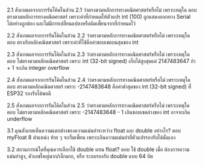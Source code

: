 2.1 สังเกตผลจากการรันโคิดในส่วน 2.1 ว่าตรงตามหลักการทางคณิตศาสตร์หรือไม่ เพราะเหตุใด
ตอบ ตรงตามหลักการทางคณิตศาสตร์ เพราะค่าที่กำหนดให้ตัวแปร int (100) ถูกแสดงออกทาง Serial ได้อย่างถูกต้อง และไม่มีการเปลี่ยนแปลงหรือผิดเพี้ยนจากที่กำหนดไว้

2.2 สังเกตผลจากการรันโคิดในส่วน 2.2 ว่าตรงตามหลักการทางคณิตศาสตร์หรือไม่ เพราะเหตุใด
ตอบ ตรงกับหลักคณิตศาสตร์ เพราะค่าที่ใช้คือค่าขอบเขตบนสุดของ int

2.3 สังเกตผลจากการรันโคิดในส่วน 2.3 ว่าตรงตามหลักการทางคณิตศาสตร์หรือไม่ เพราะเหตุใด
ตอบ ไม่ตรงตามหลักคณิตศาสตร์ เพราะ int (32-bit signed) เก็บได้สูงสุดแค่ 2147483647 ถ้า + 1 จะเกิด integer overflow

2.4 สังเกตผลจากการรันโคิดในส่วน 2.4 ว่าตรงตามหลักการทางคณิตศาสตร์หรือไม่ เพราะเหตุใด
ตอบ ตรงตามหลักคณิตศาสตร์ เพราะ -2147483648 คือค่าต่ำสุดของ int (32-bit signed) ที่ ESP32 รองรับได้พอดี

2.5 สังเกตผลจากการรันโคิดในส่วน 2.5 ว่าตรงตามหลักการทางคณิตศาสตร์หรือไม่ เพราะเหตุใด
ตอบ ไม่ตรงตามหลักคณิตศาสตร์ เพราะ -2147483648 - 1 เกินขอบเขตล่างของ int อาจจะเกิด underflow

3.1 คุณสังเกตเห็นความแตกต่างของความแม่นยำระหว่าง float และ double อย่างไร?
ตอบ myFloat 8 ตำแหน่ง ท้าย ๆ จะเริ่มเพี้ยน เพราะเกินความแม่นยำที่ตัวแปรรองรับได้นั่นเอง

3.2 สถานการณ์ใดที่คุณควรเลือกใช้ double แทน float?
ตอบ ใช้ double เมื่อ ต้องการความแม่นยำสูง, ตัวเลขใหญ่มาก/เล็กมาก, หรือ ระบบรองรับ double แบบ 64 บิต
